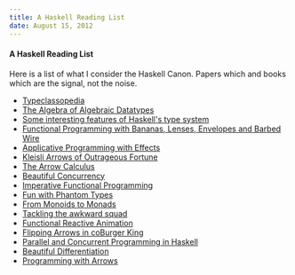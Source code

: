 ```yaml
---
title: A Haskell Reading List
date: August 15, 2012
---
```


#### A Haskell Reading List

Here is a list of what I consider the Haskell Canon. Papers which
and books which are the signal, not the noise.

* [Typeclassopedia](http://www.haskell.org/haskellwiki/Typeclassopedia)
* [The Algebra of Algebraic Datatypes](http://chris-taylor.github.com/blog/2013/02/10/the-algebra-of-algebraic-data-types/)
* [Some interesting features of Haskell's type system](https://jeltsch.wordpress.com/2013/02/09/some-interesting-features-of-haskells-type-system/)
* [Functional Programming with Bananas, Lenses, Envelopes and Barbed Wire](http://eprints.eemcs.utwente.nl/7281/01/db-utwente-40501F46.pdf)
* [Applicative Programming with Effects](http://www.soi.city.ac.uk/~ross/papers/Applicative.html)
* [Kleisli Arrows of Outrageous Fortune](http://personal.cis.strath.ac.uk/~conor/Kleisli.pdf)
* [The Arrow Calculus](http://homepages.inf.ed.ac.uk/wadler/papers/arrows-jfp/arrows-jfp.pdf)
* [Beautiful Concurrency](http://research.microsoft.com/pubs/74063/beautiful.pdf)
* [Imperative Functional Programming](http://research.microsoft.com/pubs/67066/imperative.ps.z)
* [Fun with Phantom Types](http://www.cs.ox.ac.uk/ralf.hinze/talks/FOP.pdf)
* [From Monoids to Monads](http://blog.sigfpe.com/2008/11/from-monoids-to-monads.html)
* [Tackling the awkward squad](http://research.microsoft.com/en-us/um/people/simonpj/papers/marktoberdorf/)
* [Functional Reactive Animation](http://conal.net/papers/icfp97/icfp97.pdf)
* [Flipping Arrows in coBurger King](http://blog.ezyang.com/2010/07/flipping-arrows-in-coburger-king/)
* [Parallel and Concurrent Programming in Haskell](http://community.haskell.org/~simonmar/par-tutorial.pdf)
* [Beautiful Differentiation](http://conal.net/blog/posts/beautiful-differentiation)
* [Programming with Arrows](http://www.cse.chalmers.se/~rjmh/afp-arrows.pdf)
